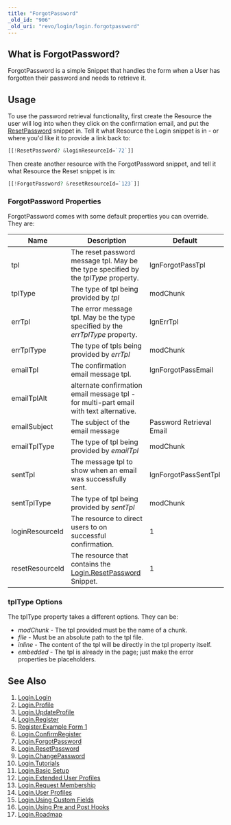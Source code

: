 ```yaml
---
title: "ForgotPassword"
_old_id: "906"
_old_uri: "revo/login/login.forgotpassword"
---
```


## What is ForgotPassword?

 ForgotPassword is a simple Snippet that handles the form when a User has forgotten their password and needs to retrieve it.

## Usage

 To use the password retrieval functionality, first create the Resource the user will log into when they click on the confirmation email, and put the [ResetPassword](extras/login/login.resetpassword "Login.ResetPassword") snippet in. Tell it what Resource the Login snippet is in - or where you'd like it to provide a link back to:

 ``` php
[[!ResetPassword? &loginResourceId=`72`]]
```

 Then create another resource with the ForgotPassword snippet, and tell it 
 what Resource the Reset snippet is in:

 ``` php
[[!ForgotPassword? &resetResourceId=`123`]]
```

### ForgotPassword Properties

 ForgotPassword comes with some default properties you can override. They are:

 | Name            | Description                                                                                                           | Default                  |
 | --------------- | --------------------------------------------------------------------------------------------------------------------- | ------------------------ |
 | tpl             | The reset password message tpl. May be the type specified by the _tplType_ property.                                  | lgnForgotPassTpl         |
 | tplType         | The type of tpl being provided by _tpl_                                                                               | modChunk                 |
 | errTpl          | The error message tpl. May be the type specified by the _errTplType_ property.                                        | lgnErrTpl                |
 | errTplType      | The type of tpls being provided by _errTpl_                                                                           | modChunk                 |
 | emailTpl        | The confirmation email message tpl.                                                                                   | lgnForgotPassEmail       |
 | emailTplAlt     | alternate confirmation email message tpl - for multi-part email with text alternative.                                |                          |
 | emailSubject    | The subject of the email message                                                                                      | Password Retrieval Email |
 | emailTplType    | The type of tpl being provided by _emailTpl_                                                                          | modChunk                 |
 | sentTpl         | The message tpl to show when an email was successfully sent.                                                          | lgnForgotPassSentTpl     |
 | sentTplType     | The type of tpl being provided by _sentTpl_                                                                           | modChunk                 |
 | loginResourceId | The resource to direct users to on successful confirmation.                                                           | 1                        |
 | resetResourceId | The resource that contains the [Login.ResetPassword](extras/login/login.resetpassword "Login.ResetPassword") Snippet. | 1                        |

### tplType Options

 The tplType property takes a different options. They can be:

- _modChunk_ - The tpl provided must be the name of a chunk.
- _file_ - Must be an absolute path to the tpl file.
- _inline_ - The content of the tpl will be directly in the tpl property itself.
- _embedded_ - The tpl is already in the page; just make the error properties be placeholders.

## See Also

1. [Login.Login](extras/login/login.login)
2. [Login.Profile](extras/login/login.profile)
3. [Login.UpdateProfile](extras/login/login.updateprofile)
4. [Login.Register](extras/login/login.register)
  1. [Register.Example Form 1](extras/login/login.register/register.example-form-1)
5. [Login.ConfirmRegister](extras/login/login.confirmregister)
6. [Login.ForgotPassword](extras/login/login.forgotpassword)
7. [Login.ResetPassword](extras/login/login.resetpassword)
8. [Login.ChangePassword](extras/login/login.changepassword)
9. [Login.Tutorials](extras/login/login.tutorials)
  2. [Login.Basic Setup](extras/login/login.tutorials/login.basic-setup)
  3. [Login.Extended User Profiles](extras/login/login.tutorials/login.extended-user-profiles)
  4. [Login.Request Membership](extras/login/login.tutorials/login.request-membership)
  5. [Login.User Profiles](extras/login/login.tutorials/login.user-profiles)
  6. [Login.Using Custom Fields](extras/login/login.tutorials/login.using-custom-fields)
  7. [Login.Using Pre and Post Hooks](extras/login/login.tutorials/login.using-pre-and-post-hooks)
10. [Login.Roadmap](extras/login/login.roadmap)
